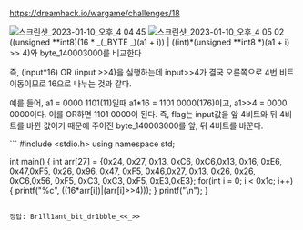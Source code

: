 <https://dreamhack.io/wargame/challenges/18>

![스크린샷_2023-01-10_오후_4 04 45](https://github.com/king-raccoon/write-up/assets/78426205/dfa05b5f-13a3-46cc-8f43-847027250d10)
![스크린샷_2023-01-10_오후_4 05 02](https://github.com/king-raccoon/write-up/assets/78426205/79b1274e-dda6-4c9b-83d5-8c3b0df0ba1e)
((unsigned **int8)(16 \* _(\_BYTE _)(a1 + i)) | ((int)\*(unsigned **int8 \*)(a1 + i) >> 4)와 byte_140003000를 비교한다

즉, (input\*16) OR (input >>4)을 실행하는데 input>>4가 결국 오른쪽으로 4번 비트 이동이므로 16으로 나누는 것과 같다.

예를 들어, a1 = 0000 1101(11)일때 a1\*16 = 1101 0000(176)이고, a1>>4 = 0000 0000이다. 이를 OR하면 1101 0000이 된다. 즉, flag는 input값을 앞 4비트와 뒤 4비트를 바뀐 값이기 때문에 주어진 byte_140003000를 앞, 뒤 4비트를 바꾼다.

​```
#include <stdio.h>
using namespace std;

int main() {
int arr[27] = {0x24, 0x27, 0x13, 0xC6, 0xC6,0x13, 0x16, 0xE6, 0x47,0xF5, 0x26, 0x96, 0x47, 0xF5, 0x46,0x27, 0x13, 0x26, 0x26, 0xC6,0x56, 0xF5, 0xC3, 0xC3, 0xF5, 0xE3,0xE3};
for(int i = 0; i < 0x1c; i++){
printf("%c", ((16\*arr[i])|(arr[i]>>4)));
}
printf("\n");
}

```

정답: Br1ll1ant_bit_dr1bble_<<_>>
```
